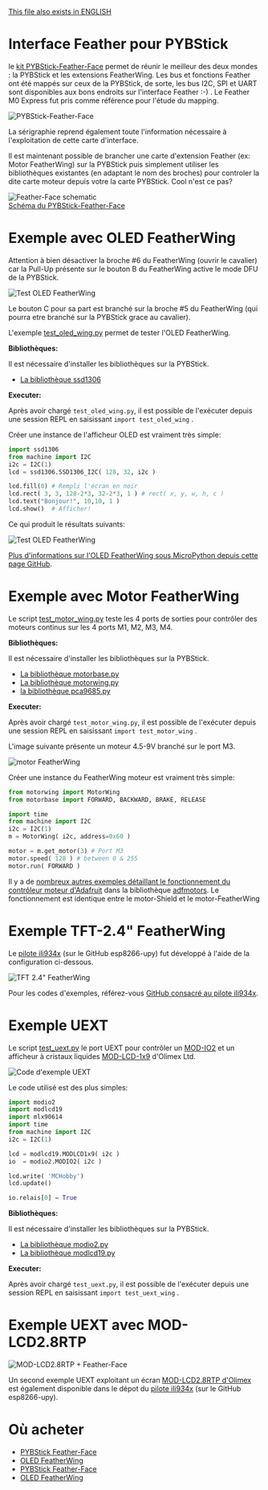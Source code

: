 [This file also exists in ENGLISH](readme_ENG.md)

# Interface Feather pour PYBStick

le [kit PYBStick-Feather-Face](https://shop.mchobby.be/fr/pybstick/1996-carte-d-interface-feather-et-uext-pour-pybstick-3232100019966.html) permet de réunir le meilleur des deux mondes : la PYBStick et les extensions FeatherWing. Les bus et fonctions Feather ont été mappés sur ceux de la PYBStick, de sorte, les bus I2C, SPI et UART sont disponibles aux bons endroits sur l'interface Feather :-) . Le Feather M0 Express fut pris comme référence pour l'étude du mapping.

![PYBStick-Feather-Face](docs/_static/pybstick-feather-face0.jpg)

La sérigraphie reprend également toute l'information nécessaire à l'exploitation de cette carte d'interface.

Il est maintenant possible de brancher une carte d'extension Feather (ex: Motor FeatherWing) sur la PYBStick puis simplement utiliser les bibliothèques existantes (en adaptant le nom des broches) pour controler la dite carte moteur depuis votre la carte PYBStick. Cool n'est ce pas?

![Feather-Face schematic](docs/_static/feather-face-schematic.png) <br />[Schéma du PYBStick-Feather-Face](docs/_static/pybstick-feather-face0.jpg)


# Exemple avec OLED FeatherWing

Attention à bien désactiver la broche #6 du FeatherWing (ouvrir le cavalier) car la Pull-Up présente sur le bouton B du FeatherWing active le mode DFU de la PYBStick.

![Test OLED FeatherWing](docs/_static/oledwing-01.jpg)

Le bouton C pour sa part est branché sur la broche #5 du FeatherWing (qui pourra etre branché sur la PYBStick grace au cavalier).

L'exemple [test_oled_wing.py](examples/test_oled_wing.py) permet de tester l'OLED FeatherWing.

__Bibliothèques:__

Il est nécessaire d'installer les bibliothèques sur la PYBStick.
* [La bibliothèque ssd1306](https://raw.githubusercontent.com/micropython/micropython/master/drivers/display/ssd1306.py)

__Executer:__

Après avoir chargé `test_oled_wing.py`, il est possible de l'exécuter depuis une session REPL en saisissant `import test_oled_wing` .

Créer une instance de l'afficheur OLED est vraiment très simple:

``` python
import ssd1306
from machine import I2C
i2c = I2C(1)
lcd = ssd1306.SSD1306_I2C( 128, 32, i2c )

lcd.fill(0) # Rempli l'écran en noir
lcd.rect( 3, 3, 128-2*3, 32-2*3, 1 ) # rect( x, y, w, h, c )
lcd.text("Bonjour!", 10,10, 1 )
lcd.show()  # Afficher!
```

Ce qui produit le résultats suivants:

![Test OLED FeatherWing](docs/_static/oledwing-00.jpg)

[Plus d'informations sur l'OLED FeatherWing sous MicroPython depuis cette page GitHub](https://github.com/mchobby/esp8266-upy/blob/master/oled-ssd1306/readme.md).

# Exemple avec Motor FeatherWing

Le script [test_motor_wing.py](examples/test_motor_wing.py) teste les 4 ports de sorties pour contrôler des moteurs continus sur les 4 ports M1, M2, M3, M4.

__Bibliothèques:__

Il est nécessaire d'installer les bibliothèques sur la PYBStick.
* [La bibliothèque motorbase.py](https://raw.githubusercontent.com/mchobby/esp8266-upy/master/adfmotors/lib/motorbase.py)
* [La bibliothèque motorwing.py](https://raw.githubusercontent.com/mchobby/esp8266-upy/master/adfmotors/lib/motorwing.py)
* [la bibliothèque pca9685.py](https://raw.githubusercontent.com/mchobby/esp8266-upy/master/pca9685/lib/pca9685.py)

__Executer:__

Après avoir chargé `test_motor_wing.py`, il est possible de l'exécuter depuis une session REPL en saisissant `import test_motor_wing` .

L'image suivante présente un moteur 4.5-9V branché sur le port M3.

![motor FeatherWing](docs/_static/motorwing-01.jpg)

Créer une instance du FeatherWing moteur est vraiment très simple:

``` python
from motorwing import MotorWing
from motorbase import FORWARD, BACKWARD, BRAKE, RELEASE

import time
from machine import I2C
i2c = I2C(1)
m = MotorWing( i2c, address=0x60 )

motor = m.get_motor(3) # Port M3
motor.speed( 128 ) # between 0 & 255
motor.run( FORWARD )
```

Il y a de [nombreux autres exemples détaillant le fonctionnement du contrôleur moteur d'Adafruit](https://github.com/mchobby/esp8266-upy/tree/master/adfmotors) dans la bibliothèque [adfmotors](https://github.com/mchobby/esp8266-upy/tree/master/adfmotors). Le fonctionnement est identique entre le motor-Shield et le motor-FeatherWing

# Exemple TFT-2.4" FeatherWing

Le [pilote ili934x](https://github.com/mchobby/esp8266-upy/tree/master/ili934x) (sur le GitHub esp8266-upy) fut développé à l'aide de la configuration ci-dessous.

![TFT 2.4" FeatherWing](docs/_static/PYBSTICK-FEATHER-FACE-TFT.jpg)

Pour les codes d'exemples, référez-vous [GitHub consacré au pilote ili934x](https://github.com/mchobby/esp8266-upy/tree/master/ili934x).

# Exemple UEXT

Le script [test_uext.py](examples/test_uext.py) le port UEXT pour contrôler un [MOD-IO2](https://shop.mchobby.be/fr/uext/1409-mod-io2-carte-d-extension-io-gpio-avec-connecteur-uext-3232100014091-olimex.html) et un afficheur à cristaux liquides [MOD-LCD-1x9](https://shop.mchobby.be/fr/uext/1414-mod-lcd1x9-afficheur-lcd-uext-1-ligne-de-9-caracteres-alphanumeriques-3232100014145-olimex.html) d'Olimex Ltd.

![Code d'exemple UEXT](docs/_static/uext_test.jpg)

Le code utilisé est des plus simples:

 ``` python
 import modio2
 import modlcd19
 import mlx90614
 import time
 from machine import I2C
 i2c = I2C(1)

 lcd = modlcd19.MODLCD1x9( i2c )
 io  = modio2.MODIO2( i2c )

 lcd.write( 'MCHobby')
 lcd.update()

 io.relais[0] = True
 ```

__Bibliothèques:__

Il est nécessaire d'installer les bibliothèques sur la PYBStick.
* [La bibliothèque modio2.py](https://raw.githubusercontent.com/mchobby/esp8266-upy/master/modio2/modio2.py)
* [La bibliothèque modlcd19.py](https://raw.githubusercontent.com/mchobby/esp8266-upy/master/modlcd1x9/lib/modlcd19.py)

__Executer:__

Après avoir chargé `test_uext.py`, il est possible de l'exécuter depuis une session REPL en saisissant `import test_uext_wing` .

# Exemple UEXT avec MOD-LCD2.8RTP

![MOD-LCD2.8RTP + Feather-Face](docs/_static/pybstick-feather-face-tft-olimex.jpg)

Un second exemple UEXT exploitant un écran [MOD-LCD2.8RTP d'Olimex](https://shop.mchobby.be/fr/afficheur-lcd-tft-oled/1866-afficheur-28-tactile-couleur-320x240px-uext-3232100018662-olimex.html) est également disponible dans le dépot du [pilote ili934x](https://github.com/mchobby/esp8266-upy/tree/master/ili934x) (sur le GitHub esp8266-upy).

# Où acheter
* [PYBStick Feather-Face](https://shop.mchobby.be/fr/nouveaute/1996-carte-d-interface-feather-et-uext-pour-pybstick-3232100019966.html)
* [OLED FeatherWing](https://shop.mchobby.be/en/feather-adafruit/879-feather-ecran-oled-3232100008793-adafruit.html)
* [PYBStick Feather-Face](https://shop.mchobby.be/fr/nouveaute/1996-carte-d-interface-feather-et-uext-pour-pybstick-3232100019966.html)
* [OLED FeatherWing](https://shop.mchobby.be/en/feather-adafruit/879-feather-ecran-oled-3232100008793-adafruit.html)
